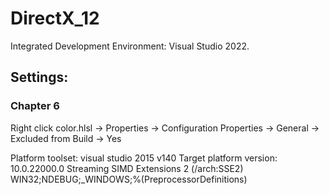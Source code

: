 # DirectX_12

Integrated Development Environment: Visual Studio 2022.

## Settings:
### Chapter 6
Right click color.hlsl -> Properties -> Configuration Properties -> General -> Excluded from Build -> Yes 

Platform toolset: visual studio 2015 v140
Target platform version: 10.0.22000.0
Streaming SIMD Extensions 2 (/arch:SSE2)
WIN32;NDEBUG;_WINDOWS;%(PreprocessorDefinitions)
